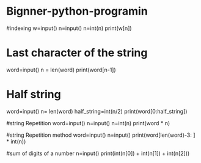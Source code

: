 # Bignner-python-programin
#indexing
w=input()
n=input()
n=int(n)
print(w[n])

# Last character of the string
word=input()
n = len(word)
print(word[n-1])

# Half string 
word=input()
n= len(word)
half_string=int(n/2)
print(word[0:half_string])

#string Repetition
word=input()
n=input()
n=int(n)
print(word * n)

#string Repetition method
word=input()
n=input()
print(word[len(word)-3: ] * int(n))

#sum of digits of a number
n=input()
print(int(n[0]) + int(n[1]) + int(n[2]))



